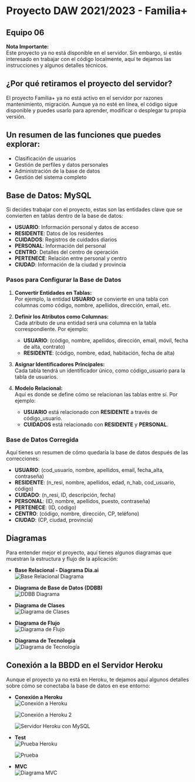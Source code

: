 # Proyecto DAW 2021/2023 - Familia+
## Equipo 06

**Nota Importante:**  
Este proyecto ya no está disponible en el servidor. Sin embargo, si estás interesado en trabajar con el código localmente, aquí te dejamos las instrucciones y algunos detalles técnicos.

## ¿Por qué retiramos el proyecto del servidor?

El proyecto Familia+ ya no está activo en el servidor por razones mantenimiento, migración. Aunque ya no esté en línea, el código sigue disponible y puedes usarlo para aprender, modificar o desplegar tu propia versión.

##  Un resumen de las funciones que puedes explorar:

- Clasificación de usuarios
- Gestión de perfiles y datos personales
- Administración de la base de datos
- Gestión del sistema completo

## Base de Datos: MySQL

Si decides trabajar con el proyecto, estas son las entidades clave que se convierten en tablas dentro de la base de datos:

- **USUARIO**: Información personal y datos de acceso
- **RESIDENTE**: Datos de los residentes
- **CUIDADOS**: Registros de cuidados diarios
- **PERSONAL**: Información del personal
- **CENTRO**: Detalles del centro de operación
- **PERTENECE**: Relación entre personal y centro
- **CIUDAD**: Información de la ciudad y provincia

### Pasos para Configurar la Base de Datos

1. **Convertir Entidades en Tablas:**  
   Por ejemplo, la entidad **USUARIO** se convierte en una tabla con columnas como código, nombre, apellidos, dirección, email, etc.

2. **Definir los Atributos como Columnas:**  
   Cada atributo de una entidad será una columna en la tabla correspondiente. Por ejemplo:
   - **USUARIO**: (código, nombre, apellidos, dirección, email, móvil, fecha de alta, contrato)
   - **RESIDENTE**: (código, nombre, edad, habitación, fecha de alta)

3. **Asignar Identificadores Principales:**  
   Cada tabla tendrá un identificador único, como código_usuario para la tabla de usuarios.

4. **Modelo Relacional:**  
   Aquí es donde se define cómo se relacionan las tablas entre sí. Por ejemplo:
   - **USUARIO** está relacionado con **RESIDENTE** a través de código_usuario.
   - **CUIDADOS** está relacionado con **RESIDENTE** y **PERSONAL**.

### Base de Datos Corregida

Aquí tienes un resumen de cómo quedaría la base de datos después de las correcciones:

- **USUARIO**: (cod_usuario, nombre, apellidos, email, fecha_alta, contraseña)
- **RESIDENTE**: (n_resi, nombre, apellidos, edad, n_hab, cod_usuario, código)
- **CUIDADO**: (n_resi, ID, descripción, fecha)
- **PERSONAL**: (ID, nombre, apellidos, puesto, contraseña)
- **PERTENECE**: (ID, código)
- **CENTRO**: (código, nombre, dirección, CP, teléfono)
- **CIUDAD**: (CP, ciudad, provincia)


## Diagramas

Para entender mejor el proyecto, aquí tienes algunos diagramas que muestran la estructura y flujo de la aplicación:

- **Base Relacional - Diagrama Dia.ai**  
  ![Base Relacional Diagrama](./BaseRelacionadoDiagrama.png)

- **Diagrama de Base de Datos (DDBB)**  
  ![DDBB Diagrama](./DiagramaDDBB.png)

- **Diagrama de Clases**  
  ![Diagrama de Clases](./DiagramaDeClases.jpg)

- **Diagrama de Flujo**  
  ![Diagrama de Flujo](./diagramaDeFlujo.jpg)

- **Diagrama de Tecnología**  
  ![Diagrama de Tecnología](./diagramaDeTecnologia.jpg)

## Conexión a la BBDD en el Servidor Heroku

Aunque el proyecto ya no está en Heroku, te dejamos aquí algunos detalles sobre cómo se conectaba la base de datos en ese entorno:

- **Conexión a Heroku**  
  ![Conexión a Heroku](./herukoconeccion3.jpg)

  ![Conexión a Heroku 2](./herukoconeccion2.jpg)

  ![Servidor Heroku con MySQL](./serverHerokuConMYSQL.png)

- **Test**  
  ![Prueba Heroku](./pruebaHeroku1.png)

  ![Prueba](./prueba14.jpg)

- **MVC**  
  ![Diagrama MVC](./MVCDiagrama.jpg)
